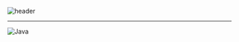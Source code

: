 
![header](https://capsule-render.vercel.app/api?type=waving&color=auto&height=220&section=header&text=YUJU&fontSize=99&fontcolor=auto)


---
![Java](https://img.shields.io/badge/Java-007396.svg?style=for-the-badge&logoColor=white)
